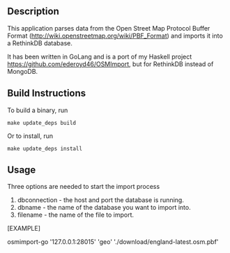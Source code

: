 Description
-----------

This application parses data from the Open Street Map Protocol Buffer Format (http://wiki.openstreetmap.org/wiki/PBF_Format) and imports it into a RethinkDB database.

It has been written in GoLang and is a port of my Haskell project https://github.com/ederoyd46/OSMImport, but for RethinkDB instead of MongoDB.

Build Instructions
------------------

To build a binary, run

```
make update_deps build
```

Or to install, run

```
make update_deps install
```

Usage
-----

Three options are needed to start the import process

1. dbconnection - the host and port the database is running.
2. dbname - the name of the database you want to import into.
3. filename - the name of the file to import.


[EXAMPLE]

osmimport-go '127.0.0.1:28015' 'geo' './download/england-latest.osm.pbf'
